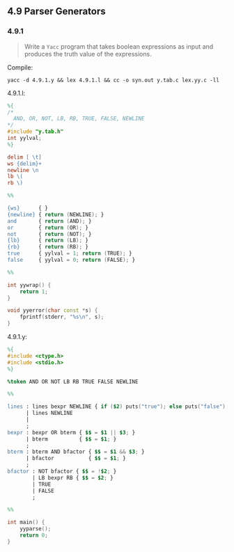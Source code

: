 ## 4.9 Parser Generators

### 4.9.1

> Write a `Yacc` program that takes boolean expressions as input and produces the truth value of the expressions.

Compile:
```
yacc -d 4.9.1.y && lex 4.9.1.l && cc -o syn.out y.tab.c lex.yy.c -ll
```

4.9.1.l:
```lex
%{
/*
  AND, OR, NOT, LB, RB, TRUE, FALSE, NEWLINE
*/
#include "y.tab.h"
int yylval;
%}

delim [ \t]
ws {delim}+
newline \n
lb \(
rb \)

%%

{ws}      { }
{newline} { return (NEWLINE); }
and       { return (AND); }
or        { return (OR); }
not       { return (NOT); }
{lb}      { return (LB); }
{rb}      { return (RB); }
true      { yylval = 1; return (TRUE); }
false     { yylval = 0; return (FALSE); }

%%

int yywrap() {
    return 1;
}

void yyerror(char const *s) {
    fprintf(stderr, "%s\n", s);
}
```

4.9.1.y:
```yacc
%{
#include <ctype.h>
#include <stdio.h>
%}

%token AND OR NOT LB RB TRUE FALSE NEWLINE

%%

lines : lines bexpr NEWLINE { if ($2) puts("true"); else puts("false"); }
      | lines NEWLINE
      |
      ;
bexpr : bexpr OR bterm { $$ = $1 || $3; }
      | bterm          { $$ = $1; }
      ;
bterm : bterm AND bfactor { $$ = $1 && $3; }
      | bfactor           { $$ = $1; }
      ;
bfactor : NOT bfactor { $$ = !$2; }
        | LB bexpr RB { $$ = $2; }
        | TRUE
        | FALSE
        ;

%%

int main() {
    yyparse();
    return 0;
}
```